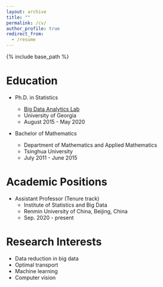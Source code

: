 ```yaml
---
layout: archive
title: ""
permalink: /cv/
author_profile: true
redirect_from:
  - /resume
---
```


{% include base_path %}

Education
======
- Ph.D. in Statistics<br> 
  - [Big Data Analytics Lab](https://bdalpingio.github.io/)<br>
  - University of Georgia<br>
  - August 2015 - May 2020

- Bachelor of Mathematics<br>
  - Department of Mathematics and Applied Mathematics<br>
  - Tsinghua University<br>
  - July 2011 - June 2015

Academic Positions
======
- Assistant Professor (Tenure track)
  - Institute of Statistics and Big Data 
  - Renmin University of China, Beijing, China  
  - Sep. 2020 - present

Research Interests
======
- Data reduction in big data
- Optimal transport
- Machine learning
- Computer vision

